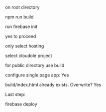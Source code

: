 on root directory

npm run build

run firebase init

yes to proceed

only select hosting

select cloudole project

for public directory use build

configure single page app: Yes

build/index.html already exists. Overwrite? Yes

Last step:

firebase deploy